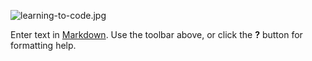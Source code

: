![learning-to-code.jpg]({{site.baseurl}}/learning-to-code.jpg)

Enter text in [Markdown](http://daringfireball.net/projects/markdown/). Use the toolbar above, or click the **?** button for formatting help.
